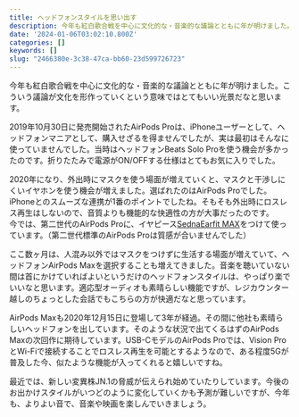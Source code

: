```yaml
---
title: ヘッドフォンスタイルを思い出す
description: 今年も紅白歌合戦を中心に文化的な・音楽的な議論とともに年が明けました。こういう議論が文化を形作っていくという意味ではとてもいい光景だなと思います。
date: '2024-01-06T03:02:10.800Z'
categories: []
keywords: []
slug: "2466380e-3c38-47ca-bb60-23d599726723"
---
```

今年も紅白歌合戦を中心に文化的な・音楽的な議論とともに年が明けました。こういう議論が文化を形作っていくという意味ではとてもいい光景だなと思います。

2019年10月30日に発売開始されたAirPods Proは、iPhoneユーザーとして、ヘッドフォンマニアとして、購入せざるを得ませんでしたが、実は最初はそんなに使っていませんでした。当時はヘッドフォンBeats Solo Proを使う機会が多かったのです。折りたたみで電源がON/OFFする仕様はとてもお気に入りでした。

2020年になり、外出時にマスクを使う場面が増えていくと、マスクと干渉しにくいイヤホンを使う機会が増えました。選ばれたのはAirPods Proでした。iPhoneとのスムーズな連携が1番のポイントでしたね。そもそも外出時にロスレス再生はしないので、音質よりも機能的な快適性の方が大事だったのです。  
今では、第二世代のAirPods Proに、イヤピース[SednaEarfit MAX](https://www.aiuto-jp.co.jp/products/product_4036.php)をつけて使っています。（第二世代標準のAirPods Proは質感が合いませんでした）

ここ数ヶ月は、人混み以外ではマスクをつけずに生活する場面が増えていて、ヘッドフォンAirPods Maxを選択することも増えてきました。音楽を聴いていない間は首にかけていればよいというだけのヘッドフォンスタイルは、やっぱり楽でいいなと思います。適応型オーディオも素晴らしい機能ですが、レジカウンター越しのちょっとした会話でもこちらの方が快適だなと思っています。

AirPods Maxも2020年12月15日に登場して3年が経過。その間に他社も素晴らしいヘッドフォンを出しています。そのような状況で出てくるはずのAirPods Maxの次回作に期待しています。USB-CモデルのAirPods Proでは、Vision ProとWi-Fiで接続することでロスレス再生を可能とするようなので、ある程度5Gが普及した今、似たような機能が入ってくれると嬉しいですね。

最近では、新しい変異株JN.1の脅威が伝えられ始めていたりしています。今後のお出かけスタイルがいつどのように変化していくかも予測が難しいですが、今年も、よりよい音で、音楽や映画を楽しんでいきましょう。